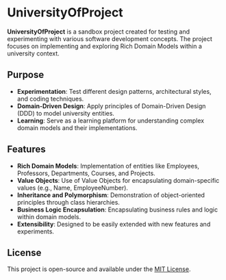 # UniversityOfProject

**UniversityOfProject** is a sandbox project created for testing and experimenting with various software development concepts. The project focuses on implementing and exploring Rich Domain Models within a university context.

## Purpose

- **Experimentation**: Test different design patterns, architectural styles, and coding techniques.
- **Domain-Driven Design**: Apply principles of Domain-Driven Design (DDD) to model university entities.
- **Learning**: Serve as a learning platform for understanding complex domain models and their implementations.

## Features

- **Rich Domain Models**: Implementation of entities like Employees, Professors, Departments, Courses, and Projects.
- **Value Objects**: Use of Value Objects for encapsulating domain-specific values (e.g., Name, EmployeeNumber).
- **Inheritance and Polymorphism**: Demonstration of object-oriented principles through class hierarchies.
- **Business Logic Encapsulation**: Encapsulating business rules and logic within domain models.
- **Extensibility**: Designed to be easily extended with new features and experiments.

## License

This project is open-source and available under the [MIT License](LICENSE).

